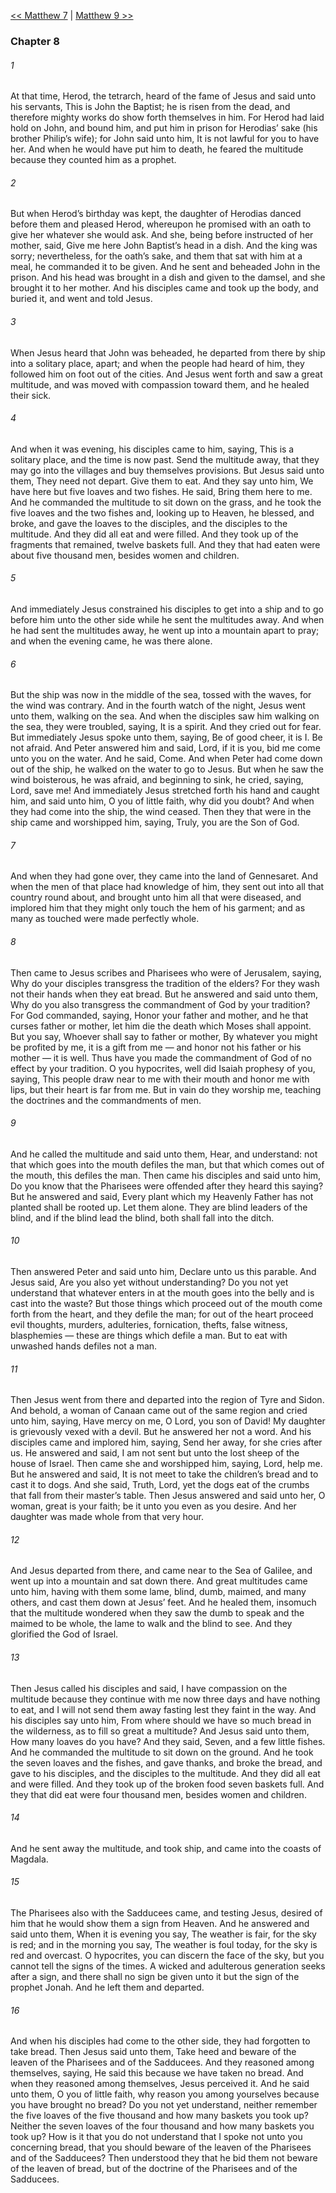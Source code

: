 [<< Matthew 7](Matthew%207.md)  |  [Matthew 9 >>](Matthew%209.md)

### Chapter 8
###### 1
At that time, Herod, the tetrarch, heard of the fame of Jesus and said unto his servants, This is John the Baptist; he is risen from the dead, and therefore mighty works do show forth themselves in him. For Herod had laid hold on John, and bound him, and put him in prison for Herodias’ sake (his brother Philip’s wife); for John said unto him, It is not lawful for you to have her. And when he would have put him to death, he feared the multitude because they counted him as a prophet.

###### 2
But when Herod’s birthday was kept, the daughter of Herodias danced before them and pleased Herod, whereupon he promised with an oath to give her whatever she would ask. And she, being before instructed of her mother, said, Give me here John Baptist’s head in a dish. And the king was sorry; nevertheless, for the oath’s sake, and them that sat with him at a meal, he commanded it to be given. And he sent and beheaded John in the prison. And his head was brought in a dish and given to the damsel, and she brought it to her mother. And his disciples came and took up the body, and buried it, and went and told Jesus.

###### 3
When Jesus heard that John was beheaded, he departed from there by ship into a solitary place, apart; and when the people had heard of him, they followed him on foot out of the cities. And Jesus went forth and saw a great multitude, and was moved with compassion toward them, and he healed their sick.

###### 4
And when it was evening, his disciples came to him, saying, This is a solitary place, and the time is now past. Send the multitude away, that they may go into the villages and buy themselves provisions. But Jesus said unto them, They need not depart. Give them to eat. And they say unto him, We have here but five loaves and two fishes. He said, Bring them here to me. And he commanded the multitude to sit down on the grass, and he took the five loaves and the two fishes and, looking up to Heaven, he blessed, and broke, and gave the loaves to the disciples, and the disciples to the multitude. And they did all eat and were filled. And they took up of the fragments that remained, twelve baskets full. And they that had eaten were about five thousand men, besides women and children.

###### 5
And immediately Jesus constrained his disciples to get into a ship and to go before him unto the other side while he sent the multitudes away. And when he had sent the multitudes away, he went up into a mountain apart to pray; and when the evening came, he was there alone.

###### 6
But the ship was now in the middle of the sea, tossed with the waves, for the wind was contrary. And in the fourth watch of the night, Jesus went unto them, walking on the sea. And when the disciples saw him walking on the sea, they were troubled, saying, It is a spirit. And they cried out for fear. But immediately Jesus spoke unto them, saying, Be of good cheer, it is I. Be not afraid. And Peter answered him and said, Lord, if it is you, bid me come unto you on the water. And he said, Come. And when Peter had come down out of the ship, he walked on the water to go to Jesus. But when he saw the wind boisterous, he was afraid, and beginning to sink, he cried, saying, Lord, save me! And immediately Jesus stretched forth his hand and caught him, and said unto him, O you of little faith, why did you doubt? And when they had come into the ship, the wind ceased. Then they that were in the ship came and worshipped him, saying, Truly, you are the Son of God.

###### 7
And when they had gone over, they came into the land of Gennesaret. And when the men of that place had knowledge of him, they sent out into all that country round about, and brought unto him all that were diseased, and implored him that they might only touch the hem of his garment; and as many as touched were made perfectly whole.

###### 8
Then came to Jesus scribes and Pharisees who were of Jerusalem, saying, Why do your disciples transgress the tradition of the elders? For they wash not their hands when they eat bread. But he answered and said unto them, Why do you also transgress the commandment of God by your tradition? For God commanded, saying, Honor your father and mother, and he that curses father or mother, let him die the death which Moses shall appoint. But you say, Whoever shall say to father or mother, By whatever you might be profited by me, it is a gift from me — and honor not his father or his mother — it is well. Thus have you made the commandment of God of no effect by your tradition. O you hypocrites, well did Isaiah prophesy of you, saying, This people draw near to me with their mouth and honor me with lips, but their heart is far from me. But in vain do they worship me, teaching the doctrines and the commandments of men.

###### 9
And he called the multitude and said unto them, Hear, and understand: not that which goes into the mouth defiles the man, but that which comes out of the mouth, this defiles the man. Then came his disciples and said unto him, Do you know that the Pharisees were offended after they heard this saying? But he answered and said, Every plant which my Heavenly Father has not planted shall be rooted up. Let them alone. They are blind leaders of the blind, and if the blind lead the blind, both shall fall into the ditch.

###### 10
Then answered Peter and said unto him, Declare unto us this parable. And Jesus said, Are you also yet without understanding? Do you not yet understand that whatever enters in at the mouth goes into the belly and is cast into the waste? But those things which proceed out of the mouth come forth from the heart, and they defile the man; for out of the heart proceed evil thoughts, murders, adulteries, fornication, thefts, false witness, blasphemies — these are things which defile a man. But to eat with unwashed hands defiles not a man.

###### 11
Then Jesus went from there and departed into the region of Tyre and Sidon. And behold, a woman of Canaan came out of the same region and cried unto him, saying, Have mercy on me, O Lord, you son of David! My daughter is grievously vexed with a devil. But he answered her not a word. And his disciples came and implored him, saying, Send her away, for she cries after us. He answered and said, I am not sent but unto the lost sheep of the house of Israel. Then came she and worshipped him, saying, Lord, help me. But he answered and said, It is not meet to take the children’s bread and to cast it to dogs. And she said, Truth, Lord, yet the dogs eat of the crumbs that fall from their master’s table. Then Jesus answered and said unto her, O woman, great is your faith; be it unto you even as you desire. And her daughter was made whole from that very hour.

###### 12
And Jesus departed from there, and came near to the Sea of Galilee, and went up into a mountain and sat down there. And great multitudes came unto him, having with them some lame, blind, dumb, maimed, and many others, and cast them down at Jesus’ feet. And he healed them, insomuch that the multitude wondered when they saw the dumb to speak and the maimed to be whole, the lame to walk and the blind to see. And they glorified the God of Israel.

###### 13
Then Jesus called his disciples and said, I have compassion on the multitude because they continue with me now three days and have nothing to eat, and I will not send them away fasting lest they faint in the way. And his disciples say unto him, From where should we have so much bread in the wilderness, as to fill so great a multitude? And Jesus said unto them, How many loaves do you have? And they said, Seven, and a few little fishes. And he commanded the multitude to sit down on the ground. And he took the seven loaves and the fishes, and gave thanks, and broke the bread, and gave to his disciples, and the disciples to the multitude. And they did all eat and were filled. And they took up of the broken food seven baskets full. And they that did eat were four thousand men, besides women and children.

###### 14
And he sent away the multitude, and took ship, and came into the coasts of Magdala.

###### 15
The Pharisees also with the Sadducees came, and testing Jesus, desired of him that he would show them a sign from Heaven. And he answered and said unto them, When it is evening you say, The weather is fair, for the sky is red; and in the morning you say, The weather is foul today, for the sky is red and overcast. O hypocrites, you can discern the face of the sky, but you cannot tell the signs of the times. A wicked and adulterous generation seeks after a sign, and there shall no sign be given unto it but the sign of the prophet Jonah. And he left them and departed.

###### 16
And when his disciples had come to the other side, they had forgotten to take bread. Then Jesus said unto them, Take heed and beware of the leaven of the Pharisees and of the Sadducees. And they reasoned among themselves, saying, He said this because we have taken no bread. And when they reasoned among themselves, Jesus perceived it. And he said unto them, O you of little faith, why reason you among yourselves because you have brought no bread? Do you not yet understand, neither remember the five loaves of the five thousand and how many baskets you took up? Neither the seven loaves of the four thousand and how many baskets you took up? How is it that you do not understand that I spoke not unto you concerning bread, that you should beware of the leaven of the Pharisees and of the Sadducees? Then understood they that he bid them not beware of the leaven of bread, but of the doctrine of the Pharisees and of the Sadducees.